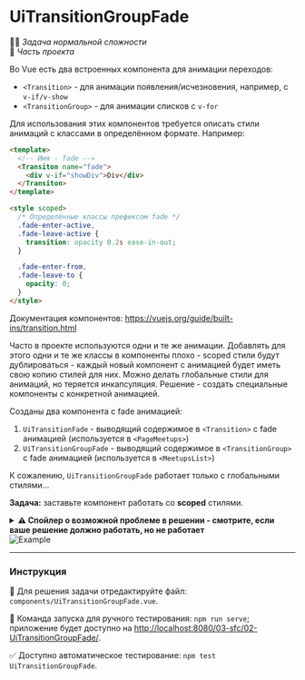 # UiTransitionGroupFade

👷🏻 _Задача нормальной сложности_\
💼 _Часть проекта_

<!--start_statement-->

Во Vue есть два встроенных компонента для анимации переходов:

- `<Transition>` - для анимации появления/исчезновения, например, с `v-if/v-show`
- `<TransitionGroup>` - для анимации списков с `v-for`

Для использования этих компонентов требуется описать стили анимаций с классами в определённом формате. Например:

```html
<template>
  <!-- Имя - fade -->
  <Transiton name="fade">
    <div v-if="showDiv">Div</div>
  </Transiton>
</template>

<style scoped>
  /* Определённые классы префиксом fade */
  .fade-enter-active,
  .fade-leave-active {
    transition: opacity 0.2s ease-in-out;
  }

  .fade-enter-from,
  .fade-leave-to {
    opacity: 0;
  }
</style>
```

Документация компонентов: https://vuejs.org/guide/built-ins/transition.html

Часто в проекте используются одни и те же анимации. Добавлять для этого одни и те же классы в компоненты плохо - scoped
стили будут дублироваться - каждый новый компонент с анимацией будет иметь свою копию стилей для них. Можно делать
глобальные стили для анимаций, но теряется инкапсуляция. Решение - создать специальные компоненты с конкретной
анимацией.

Созданы два компонента с fade анимацией:

1. `UiTransitionFade` - выводящий содержимое в `<Transition>` с fade анимацией (используется в `<PageMeetups>`)
2. `UiTransitionGroupFade` - выводящий содержимое в `<TransitionGroup>` с fade анимацией (используется в
   `<MeetupsList>`)

К сожалению, `UiTransitionGroupFade` работает только с глобальными стилями...

**Задача:** заставьте компонент работать со **scoped** стилями.

<details>
  <summary><strong>⚠️ Спойлер о возможной проблеме в решении - смотрите, если ваше решение должно работать, но не работает</strong></summary>

Пока не исправлен [баг работы slotted в TransitionGroup](https://github.com/vuejs/core/issues/7532), для решения этой
задачи не получится использовать псевдо-класс `:slotted()`.

</details>

<img src="https://i.imgur.com/BdOI9mw.gif" alt="Example" style="max-width: 100%" />

<!--end_statement-->

---

### Инструкция

📝 Для решения задачи отредактируйте файл: `components/UiTransitionGroupFade.vue`.

🚀 Команда запуска для ручного тестирования: `npm run serve`;\
приложение будет доступно на [http://localhost:8080/03-sfc/02-UiTransitionGroupFade/](http://localhost:8080/03-sfc/02-UiTransitionGroupFade/).

✅ Доступно автоматическое тестирование: `npm test UiTransitionGroupFade`.
